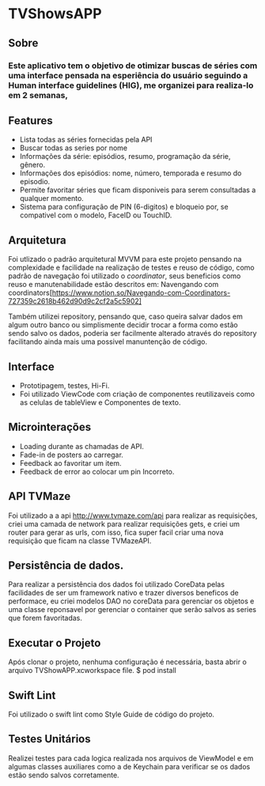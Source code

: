 # TVShowsAPP

## Sobre
### Este aplicativo tem o objetivo de otimizar buscas de séries com uma interface pensada na esperiência do usuário seguindo a Human interface guidelines (HIG), me organizei para realiza-lo em 2 semanas,


## Features
* Lista todas as séries fornecidas pela API
* Buscar todas as series por nome
* Informações da série: episódios, resumo, programação da série, gênero.
* Informações dos episódios: nome, número, temporada e resumo do episodio.
* Permite favoritar séries que ficam disponiveis para serem consultadas a qualquer momento.
* Sistema para configuração de PIN (6-digitos) e bloqueio por, se compativel com o modelo, FaceID ou TouchID.

## Arquitetura
Foi utlizado o padrão arquitetural MVVM para este projeto pensando na complexidade e facilidade na realização de testes e reuso de código, como padrão de navegação foi utilizado o *coordinator*, seus beneficios como reuso e manutenabilidade estão descritos em: Navengando com coordinators[https://www.notion.so/Navegando-com-Coordinators-727359c2618b462d90d9c2cf2a5c5902]

Também utilizei repository, pensando que, caso queira salvar dados em algum outro banco ou simplismente decidir trocar a forma como estão sendo salvo os dados, poderia ser facilmente alterado através do repository
facilitando ainda mais uma possivel manuntenção de código.

## Interface
* Prototipagem, testes, Hi-Fi.
* Foi utilizado ViewCode com criação de componentes reutilizaveis como as celulas de tableView e Componentes de texto.

## Microinterações
* Loading durante as chamadas de API.
* Fade-in de posters ao carregar.
* Feedback ao favoritar um item.
* Feedback de error ao colocar um pin Incorreto.

## API TVMaze
Foi utilizado a a api http://www.tvmaze.com/api para realizar as requisições, criei uma camada de network para realizar requisições gets, e criei um router para gerar as urls,
com isso, fica super facil criar uma nova requisição que ficam na classe TVMazeAPI.

## Persistência de dados.
Para realizar a persistência dos dados foi utilizado CoreData pelas facilidades de ser um framework nativo e trazer diversos beneficos de performace, eu criei modelos DAO no coreData para gerenciar os objetos e uma classe
reponsavel por gerenciar o container que serão salvos as series que forem favoritadas.

## Executar o Projeto
Após clonar o projeto, nenhuma configuração é necessária, basta abrir o arquivo TVShowAPP.xcworkspace file.
$ pod install

## Swift Lint
Foi utilizado o swift lint como Style Guide de código do projeto.

## Testes Unitários
Realizei testes para cada logica realizada nos arquivos de ViewModel e em algumas classes auxiliares como a de Keychain para verificar se os dados estão sendo salvos corretamente.
